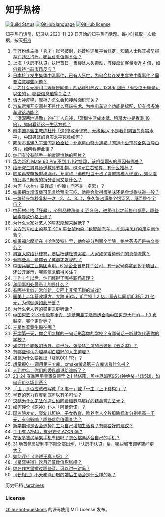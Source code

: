 # 知乎热榜
[![Build Status](https://github.com/ToWeLong/zhihu-hot-questions/workflows/CI/badge.svg)](https://github.com/ToWeLong/zhihu-hot-questions/actions)
[![GitHub language](https://img.shields.io/badge/language-golang-orange.svg)](https://golang.org/)
[![GitHub license](https://img.shields.io/github/license/ToWeLong/zhihu-hot-questions)](https://github.com/ToWeLong/zhihu-hot-questions/blob/main/LICENSE)

知乎热门话题，记录从 2020-11-29 日开始的知乎热门话题。每小时抓取一次数据，按天[归档](./archives)

<!-- BEGIN -->

1. [千万粉丝主播「秀才」账号被封，抖音称违反平台规定，知情人士称其被举报存在违法行为，哪些信息值得关注？](https://www.zhihu.com/question/620299876)
1. [上海「认房不认贷」执行首日，售楼处人头攒动，有楼盘访客量增近 4 倍，如何看待当前市场反应？](https://www.zhihu.com/question/620366189)
1. [日本接连发生集体中毒事件，已有人死亡，为何会接连发生食物中毒事件？需要注意哪些问题？](https://www.zhihu.com/question/620273349)
1. [「为什么无座和二等座是同价」的话题引热议，12306 回应「有空位无座是可以坐的」，哪些信息值得关注？](https://www.zhihu.com/question/620387615)
1. [请大神解释，摩擦力怎么会和接触面积无关？](https://www.zhihu.com/question/606403231)
1. [汽车远程开空调并不是什么高端技术，为啥电车这个功能是标配，却有很多油车没这功能？](https://www.zhihu.com/question/619368355)
1. [「港深两地通勤」的打工人自述，「深圳生活成本低、租房大小是香港 10 倍」，如何看待这一生活方式？](https://www.zhihu.com/question/620382751)
1. [前中国男篮主教练杜锋「这(惨败菲律宾、无缘奥运)不是我们男篮的真实水平」，中国男篮的真实水平究竟如何？](https://www.zhihu.com/question/620302668)
1. [网传市民涌入干涸河道捡金粒，北京房山警方通报「河道内出现碎金系自导自演」，如何看待此事？](https://www.zhihu.com/question/620366197)
1. [你们有没有随手一拍就很惊艳的照片？](https://www.zhihu.com/question/597187285)
1. [华为新机 Mate 60 Pro 不到 1 小时售罄，该机型爆火的原因有哪些？](https://www.zhihu.com/question/619687672)
1. [给研究生男导师送教师节礼物，600元左右预算，有什么推荐？](https://www.zhihu.com/question/50175023)
1. [明星再被举报偷税漏税，专家称「逃税相当于占了其他纳税人便宜」，如何看待此事？网传的拆分合同又是什么？](https://www.zhihu.com/question/620292616)
1. [为何「John」要译成「约翰」而不是「卓恩」？](https://www.zhihu.com/question/19562087)
1. [如果把炸鸡汉堡可乐拿给贾宝玉吃，他是会觉得很美味还是会觉得味道一般？](https://www.zhihu.com/question/620184481)
1. [一块砖头每秒复制一次（2、4、8…），多久能占满整个银河系，继而整个宇宙？](https://www.zhihu.com/question/51021740)
1. [中药材价格「狂飙」，个别品种涨价 4 至 9 倍，进货价比之前售价都高，哪些因素导致价格上涨？](https://www.zhihu.com/question/620355431)
1. [为什么大家对艺人的容忍度越来越低了？](https://www.zhihu.com/question/620246302)
1. [长安汽车推出的基于 SDA 平台架构的「数智新汽车」，能带来怎样的用车新体验？](https://www.zhihu.com/question/620171513)
1. [如果福尔摩斯在《哈利波特》里，他会被分到哪个学院，格兰芬多还是拉文克劳？](https://www.zhihu.com/question/608924099)
1. [男篮大败给菲律宾，赛后杨健杜锋哭泣，大家如何看待他们的真情流露？](https://www.zhihu.com/question/620307473)
1. [有哪些事，是你去了成都才发现的？](https://www.zhihu.com/question/429246418)
1. [中国兵器工业集团声明，6 家企业冒充其子公司，有一家号称拿到多个项目，还公开展示，哪些信息值得关注？](https://www.zhihu.com/question/620270399)
1. [工作十年以后，你们懂得了哪些职场道理？](https://www.zhihu.com/question/617801750)
1. [和同事相处最忌讳的是什么？](https://www.zhihu.com/question/294492493)
1. [有哪些看似非常创新，实际上非常无聊的游戏?](https://www.zhihu.com/question/614860178)
1. [国美上半年营收塌方，大跌 96%，毛亏损 1.2 亿，而去年同期毛利近 21 亿元，为何倒退如此严重？](https://www.zhihu.com/question/620281589)
1. [为什么老人养的猫更乖更听话？](https://www.zhihu.com/question/536877898)
1. [中国男篮 21 分惨败菲律宾，连续两届无缘奥运会和中国男足大年初一 1:3 负越南，哪个更耻辱？](https://www.zhihu.com/question/620304933)
1. [三星堆究竟牛逼在哪？](https://www.zhihu.com/question/486028503)
1. [开学第一天，你会用怎样的一句话形容你的学校？有哪句话一听就能代表你的学校？](https://www.zhihu.com/question/619684217)
1. [如何评价郭敬明执导，虞书欣、张凌赫主演的古装剧《云之羽》？](https://www.zhihu.com/question/620307429)
1. [有哪些你认为越早明白越好的人生道理？](https://www.zhihu.com/question/54244634)
1. [极氪为什么要推出「极氪001 FR」？](https://www.zhihu.com/question/620189975)
1. [想掌握C++调用第三方库、cmake编译第三方库该看什么书？](https://www.zhihu.com/question/612613266)
1. [人到中年，你们的委屈都说给谁听了？](https://www.zhihu.com/question/619837847)
1. [23-24 赛季西甲皇家马德里 2:1 赫塔菲，贝林厄姆第95分钟绝杀+4场5球，如何评价这场比赛？](https://www.zhihu.com/question/620303370)
1. [「卫」是否应该改写成「彳韦亍」或「宀工（上下结构）」？](https://www.zhihu.com/question/620143158)
1. [学霸的努力程度到底可以有多可怕？](https://www.zhihu.com/question/328770692)
1. [汉朝为什么无法创造出如同希腊罗马那样的精美写实艺术？](https://www.zhihu.com/question/613192578)
1. [如何评价《原神》仆人「阿蕾奇诺」？](https://www.zhihu.com/question/619652143)
1. [国务院发文，婴幼儿照护、子女教育、赡养老人个税扣除标准分别提高一千元，有何影响？哪些信息值得关注？](https://www.zhihu.com/question/620011078)
1. [新学期你是否会选择打工为自己增加生活费？有哪些好的建议？](https://www.zhihu.com/question/620019842)
1. [手中有 A7M4，有必要换 A7CR 吗？](https://www.zhihu.com/question/619752640)
1. [花很多钱买苹果手机有错吗？怎么挑选适合自己的手机？](https://www.zhihu.com/question/619406754)
1. [31 地首套房贷利率下限全部出炉，「认房不认贷」后，哪些城市调整空间更大？](https://www.zhihu.com/question/620380640)
1. [如何评价《海贼王真人版》？](https://www.zhihu.com/question/619874766)
1. [《星穹铁道》饮月君算数值膨胀吗？](https://www.zhihu.com/question/620305162)
1. [你在作文里撒过哪些谎，可以讲一讲吗？](https://www.zhihu.com/question/579124700)
1. [《长相思》小夭和涂山璟的婚后生活会是什么样的啊？](https://www.zhihu.com/question/619986686)

<!-- END -->

历史归档 [./archives](./archives)


### License
[zhihu-hot-questions](https://github.com/towelong/zhihu-hot-questions) 的源码使用 MIT License 发布。